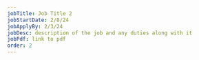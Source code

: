 ```yaml
---
jobTitle: Job Title 2
jobStartDate: 2/8/24
jobApplyBy: 2/3/24
jobDesc: description of the job and any duties along with it
jobPdf: link to pdf
order: 2
---
```

